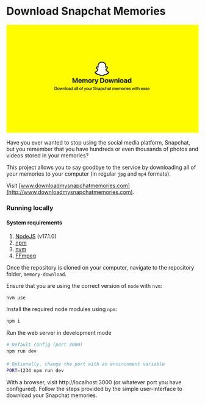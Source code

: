 # Download Snapchat Memories

[![Download Snapchat Memories](assets/memory-download.png)](http://www.downloadmysnapchatmemories.com)

Have you ever wanted to stop using the social media platform, Snapchat, but you remember that you have hundreds or even thousands of photos and videos stored in your memories?

This project allows you to say goodbye to the service by downloading all of your memories to your computer (in regular `jpg` and `mp4` formats).

Visit [www.downloadmysnapchatmemories.com](http://www.downloadmysnapchatmemories.com).

### Running locally
<!-- no toc -->

#### System requirements
1. [NodeJS](http://nodejs.org) (v17.1.0)
2. [npm](http://npmjs.com)
3. [nvm](http://nvm.sh/)
4. [FFmpeg](https://www.ffmpeg.org/) 

Once the repository is cloned on your computer, navigate to the repository folder, `memory-download`.

Ensure that you are using the correct version of `node` with `nvm`:

```bash
nvm use
```

Install the required node modules using `npm`:

```bash
npm i
```

Run the web server in development mode
```bash
# Default config (port 3000)
npm run dev

# Optionally, change the port with an environment variable
PORT=1234 npm run dev
```

With a browser, visit http://localhost:3000 (or whatever port you have configured). Follow the steps provided by the simple user-interface to download your Snapchat memories.